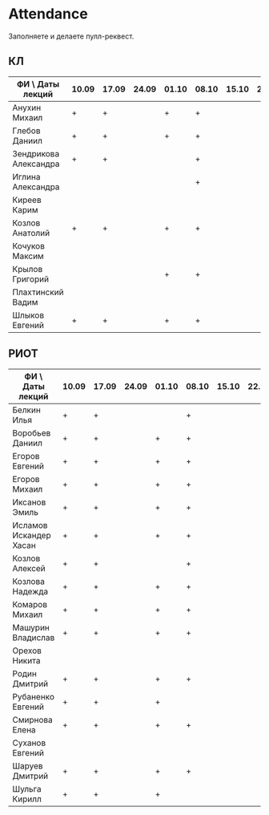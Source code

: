 ﻿# Attendance

Заполняете и делаете пулл-реквест.

## КЛ

| ФИ \ Даты лекций     |10.09|17.09|24.09|01.10|08.10|15.10|22.10|29.10|05.11|12.11|19.11|26.11|03.12|10.12| Сумма |
|----------------------|-----|-----|-----|-----|-----|-----|-----|-----|-----|-----|-----|-----|-----|-----|-------|
| Анухин Михаил        |  +  |  +  |     |  +  |  +  |     |     |     |     |     |     |     |     |     |       |
| Глебов Даниил        |  +  |  +  |     |  +  |  +  |     |     |     |     |     |     |     |     |     |       |
| Зендрикова Александра|  +  |  +  |     |     |  +  |     |     |     |     |     |     |     |     |     |       |
| Иглина Александра    |     |     |     |     |  +  |     |     |     |     |     |     |     |     |     |       |
| Киреев Карим         |     |     |     |     |     |     |     |     |     |     |     |     |     |     |       |
| Козлов Анатолий      |  +  |  +  |     |  +  |  +  |     |     |     |     |     |     |     |     |     |       |
| Кочуков Максим       |     |     |     |     |     |     |     |     |     |     |     |     |     |     |       |
| Крылов Григорий      |     |     |     |  +  |  +  |     |     |     |     |     |     |     |     |     |       |
| Плахтинский Вадим    |     |     |     |     |     |     |     |     |     |     |     |     |     |     |       |
| Шлыков Евгений       |  +  |  +  |     |  +  |  +  |     |     |     |     |     |     |     |     |     |       |

## РИОТ

| ФИ \ Даты лекций     |10.09|17.09|24.09|01.10|08.10|15.10|22.10|29.10|05.11|12.11|19.11|26.11|03.12|10.12| Сумма |
|----------------------|-----|-----|-----|-----|-----|-----|-----|-----|-----|-----|-----|-----|-----|-----|-------|
| Белкин Илья          |  +  |  +  |     |     |  +  |     |     |     |     |     |     |     |     |     |       |
| Воробьев Даниил      |  +  |  +  |     |  +  |  +  |     |     |     |     |     |     |     |     |     |       |
| Егоров Евгений       |  +  |  +  |     |  +  |  +  |     |     |     |     |     |     |     |     |     |       |
| Егоров Михаил        |  +  |  +  |     |  +  |  +  |     |     |     |     |     |     |     |     |     |       |
| Иксанов Эмиль        |  +  |  +  |     |  +  |  +  |     |     |     |     |     |     |     |     |     |       |
| Исламов Искандер Хасан| +  |  +  |     |  +  |  +  |     |     |     |     |     |     |     |     |     |       |
| Козлов Алексей       |  +  |  +  |     |     |  +  |     |     |     |     |     |     |     |     |     |       |
| Козлова Надежда      |  +  |  +  |     |  +  |  +  |     |     |     |     |     |     |     |     |     |       |
| Комаров Михаил       |  +  |  +  |     |  +  |  +  |     |     |     |     |     |     |     |     |     |       |
| Машурин Владислав    |  +  |  +  |     |  +  |  +  |     |     |     |     |     |     |     |     |     |       |
| Орехов Никита        |     |     |     |     |     |     |     |     |     |     |     |     |     |     |       |
| Родин Дмитрий        |  +  |  +  |     |  +  |  +  |     |     |     |     |     |     |     |     |     |       |
| Рубаненко Евгений    |  +  |  +  |     |  +  |     |     |     |     |     |     |     |     |     |     |       |
| Смирнова Елена       |  +  |  +  |     |  +  |  +  |     |     |     |     |     |     |     |     |     |       |
| Суханов Евгений      |     |     |     |     |     |     |     |     |     |     |     |     |     |     |       |
| Шаруев Дмитрий       |  +  |  +  |     |  +  |  +  |     |     |     |     |     |     |     |     |     |       |
| Шульга Кирилл        |  +  |  +  |     |  +  |     |     |     |     |     |     |     |     |     |     |       |

